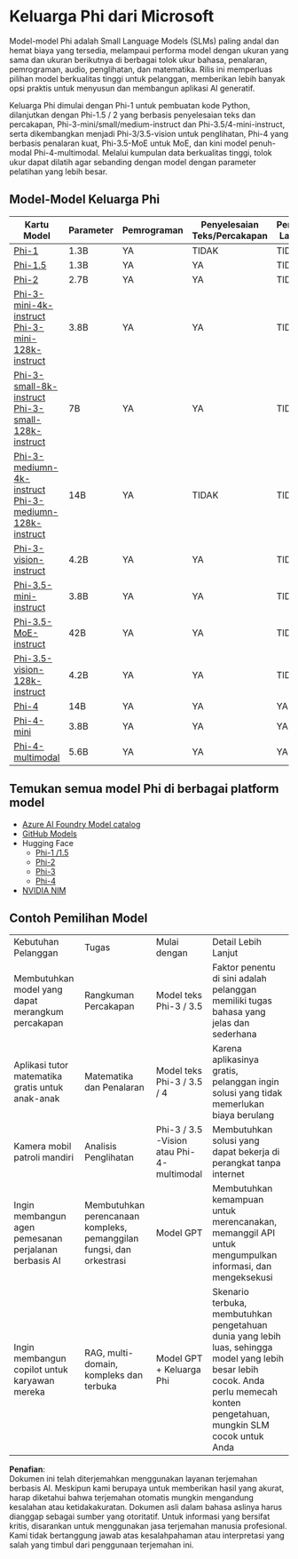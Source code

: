 # Keluarga Phi dari Microsoft

Model-model Phi adalah Small Language Models (SLMs) paling andal dan hemat biaya yang tersedia, melampaui performa model dengan ukuran yang sama dan ukuran berikutnya di berbagai tolok ukur bahasa, penalaran, pemrograman, audio, penglihatan, dan matematika. Rilis ini memperluas pilihan model berkualitas tinggi untuk pelanggan, memberikan lebih banyak opsi praktis untuk menyusun dan membangun aplikasi AI generatif.

Keluarga Phi dimulai dengan Phi-1 untuk pembuatan kode Python, dilanjutkan dengan Phi-1.5 / 2 yang berbasis penyelesaian teks dan percakapan, Phi-3-mini/small/medium-instruct dan Phi-3.5/4-mini-instruct, serta dikembangkan menjadi Phi-3/3.5-vision untuk penglihatan, Phi-4 yang berbasis penalaran kuat, Phi-3.5-MoE untuk MoE, dan kini model penuh-modal Phi-4-multimodal. Melalui kumpulan data berkualitas tinggi, tolok ukur dapat dilatih agar sebanding dengan model dengan parameter pelatihan yang lebih besar.

## Model-Model Keluarga Phi

<div style="font-size:8px">

| Kartu Model |Parameter|Pemrograman|Penyelesaian Teks/Percakapan|Penalaran Lanjutan| Penglihatan | Audio | MoE |
| - | -  | - | - |- |- |- |- |
|[Phi-1](https://huggingface.co/microsoft/phi-1)|1.3B| YA| TIDAK | TIDAK |TIDAK |TIDAK |TIDAK |
|[Phi-1.5](https://huggingface.co/microsoft/phi-1_5)|1.3B| YA|YA| TIDAK |TIDAK |TIDAK |TIDAK |
|[Phi-2](https://huggingface.co/microsoft/phi-1_5)|2.7B| YA|YA| TIDAK |TIDAK |TIDAK |TIDAK |
|[Phi-3-mini-4k-instruct](https://huggingface.co/microsoft/Phi-3-mini-4k-instruct)<br/>[Phi-3-mini-128k-instruct](https://huggingface.co/microsoft/Phi-3-mini-128k-instruct)|3.8B| YA|YA| TIDAK |TIDAK |TIDAK |TIDAK |
|[Phi-3-small-8k-instruct](https://huggingface.co/microsoft/Phi-3-small-8k-instruct)<br/>[Phi-3-small-128k-instruct](https://huggingface.co/microsoft/Phi-3-small-128k-instruct)<br/>|7B| YA|YA| TIDAK |TIDAK |TIDAK |TIDAK |
|[Phi-3-mediumn-4k-instruct](https://huggingface.co/microsoft/Phi-3-medium-4k-instruct)<br>[Phi-3-mediumn-128k-instruct](https://huggingface.co/microsoft/Phi-3-medium-128k-instruct)|14B|YA|TIDAK| TIDAK |TIDAK |TIDAK |TIDAK |
|[Phi-3-vision-instruct](https://huggingface.co/microsoft/Phi-3-vision-128k-instruct)|4.2B|YA|YA|TIDAK |TIDAK |TIDAK |TIDAK |
|[Phi-3.5-mini-instruct](https://huggingface.co/microsoft/Phi-3.5-mini-instruct)|3.8B|YA|YA| TIDAK |TIDAK |TIDAK |TIDAK |
|[Phi-3.5-MoE-instruct](https://huggingface.co/microsoft/Phi-3.5-MoE-instruct)|42B|YA|YA| TIDAK |TIDAK |TIDAK |YA |
|[Phi-3.5-vision-128k-instruct](https://huggingface.co/microsoft/Phi-3.5-vision-instruct)|4.2B|YA|YA| TIDAK |YA |TIDAK |TIDAK |
|[Phi-4](https://huggingface.co/microsoft/phi-4)|14B|YA|YA| YA |TIDAK |TIDAK |TIDAK |
|[Phi-4-mini](../../../../../md/01.Introduction/01)|3.8B|YA|YA| YA |TIDAK |TIDAK |TIDAK |
|[Phi-4-multimodal](../../../../../md/01.Introduction/01)|5.6B|YA|YA| YA |YA |YA |TIDAK |

</div>

## **Temukan semua model Phi di berbagai platform model**

- [Azure AI Foundry Model catalog](https://ai.azure.com/explore/models?selectedCollection=phi)
- [GitHub Models](https://github.com/marketplace?query=Phi&type=models)
- Hugging Face
  - [Phi-1 /1.5](https://huggingface.co/collections/microsoft/phi-1-6626e29134744e94e222d572)
  - [Phi-2](https://huggingface.co/microsoft/phi-2)
  - [Phi-3](https://huggingface.co/collections/microsoft/phi-3-6626e15e9585a200d2d761e3)
  - [Phi-4](https://huggingface.co/collections/microsoft/phi-4-677e9380e514feb5577a40e4) 
- [NVIDIA NIM](https://build.nvidia.com/search?q=Phi)

## Contoh Pemilihan Model

| | | | |
|-|-|-|-|
|Kebutuhan Pelanggan|Tugas|Mulai dengan|Detail Lebih Lanjut|
|Membutuhkan model yang dapat merangkum percakapan|Rangkuman Percakapan|Model teks Phi-3 / 3.5|Faktor penentu di sini adalah pelanggan memiliki tugas bahasa yang jelas dan sederhana|
|Aplikasi tutor matematika gratis untuk anak-anak|Matematika dan Penalaran|Model teks Phi-3 / 3.5 / 4|Karena aplikasinya gratis, pelanggan ingin solusi yang tidak memerlukan biaya berulang|
|Kamera mobil patroli mandiri|Analisis Penglihatan|Phi-3 / 3.5 -Vision atau Phi-4-multimodal|Membutuhkan solusi yang dapat bekerja di perangkat tanpa internet|
|Ingin membangun agen pemesanan perjalanan berbasis AI|Membutuhkan perencanaan kompleks, pemanggilan fungsi, dan orkestrasi|Model GPT|Membutuhkan kemampuan untuk merencanakan, memanggil API untuk mengumpulkan informasi, dan mengeksekusi|
|Ingin membangun copilot untuk karyawan mereka|RAG, multi-domain, kompleks dan terbuka|Model GPT + Keluarga Phi|Skenario terbuka, membutuhkan pengetahuan dunia yang lebih luas, sehingga model yang lebih besar lebih cocok. Anda perlu memecah konten pengetahuan, mungkin SLM cocok untuk Anda|

**Penafian**:  
Dokumen ini telah diterjemahkan menggunakan layanan terjemahan berbasis AI. Meskipun kami berupaya untuk memberikan hasil yang akurat, harap diketahui bahwa terjemahan otomatis mungkin mengandung kesalahan atau ketidakakuratan. Dokumen asli dalam bahasa aslinya harus dianggap sebagai sumber yang otoritatif. Untuk informasi yang bersifat kritis, disarankan untuk menggunakan jasa terjemahan manusia profesional. Kami tidak bertanggung jawab atas kesalahpahaman atau interpretasi yang salah yang timbul dari penggunaan terjemahan ini.